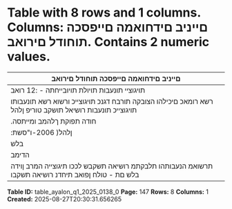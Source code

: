 # Table with 8 rows and 1 columns. Columns: םייניב םידחואמה םייפסכה תוחודל םירואב. Contains 2 numeric values.

| םייניב םידחואמה םייפסכה תוחודל םירואב |
|---|
| תויגוציי תונעבות תויולת תויובייחתה - :12 רואב |
| רשא רומאכ םיכילהו הצובקה תורבח דגנכ תויגוצייכ ורשוא רשא תונעבותו תויגוצייכ תונעבות רושיאל תושקב טוריפ ןלהל |
| .חודה תפוקת ךלהמב ומייתסה |
| :ןלהל( 2006-ו"סשת | תויגוציי תונעבות קוחב עובקה ינוידה ןונגנמה תועצמאב תושגומ תויגוצייכ תונעבות רושיאל תושקב |
| בלש | תישאר :םיירקיע םיבלש ינשל קלחנ תויגוצייכ תונעבות רושיאל תושקבב ינוידה ךילהה .)"תויגוציי תונעבות קוח" |
| הדימב | ינשה בלשב .)המאתהב "רושיאה בלש"-ו "רושיאה תשקב" :ןלהל( תויגוצייכ הנעבותה רושיאל השקבב ןוידה |
| תרשואמ הנעבותהו תלבקתמ רושיאה תשקבש לככו תיגוצייה המרב ןוידה בלש םת - טולח ןפואב תיחדנ רושיאה תשקבו |

**Table ID:** table_ayalon_q1_2025_0138_0
**Page:** 147
**Rows:** 8
**Columns:** 1
**Created:** 2025-08-27T20:30:31.656265
